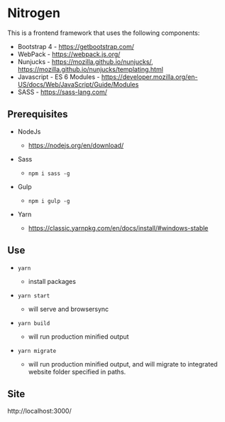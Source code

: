 # Nitrogen

This is a frontend framework that uses the following components: 

- Bootstrap 4 - https://getbootstrap.com/
- WebPack - https://webpack.js.org/
- Nunjucks - https://mozilla.github.io/nunjucks/, https://mozilla.github.io/nunjucks/templating.html
- Javascript - ES 6 Modules - https://developer.mozilla.org/en-US/docs/Web/JavaScript/Guide/Modules
- SASS - https://sass-lang.com/


## Prerequisites
- NodeJs
    - https://nodejs.org/en/download/

- Sass 
   - ```npm i sass -g ```

- Gulp
    - ```npm i gulp -g ```

- Yarn
    - https://classic.yarnpkg.com/en/docs/install/#windows-stable
    

## Use
- ``` yarn ```
    - install packages

- ``` yarn start ```
    - will serve and browsersync

-  ``` yarn build ```
    - will run production minified output

-   ``` yarn migrate ```    
    - will run production minified output, and will migrate to      integrated website folder specified in paths. 

## Site
http://localhost:3000/





